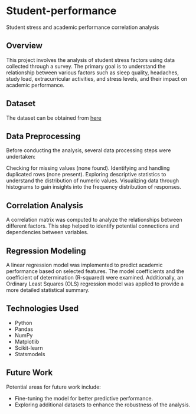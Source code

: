 # Student-performance
Student stress and academic performance correlation analysis

## Overview

This project involves the analysis of student stress factors using data collected through a survey. The primary goal is to understand the relationship between various factors such as sleep quality, headaches, study load, extracurricular activities, and stress levels, and their impact on academic performance.



## Dataset

The dataset can be obtained from [here](https://www.kaggle.com/datasets/samyakb/student-stress-factors/data)


## Data Preprocessing

Before conducting the analysis, several data processing steps were undertaken:

Checking for missing values (none found).
Identifying and handling duplicated rows (none present).
Exploring descriptive statistics to understand the distribution of numeric values.
Visualizing data through histograms to gain insights into the frequency distribution of responses.


## Correlation Analysis

A correlation matrix was computed to analyze the relationships between different factors. This step helped to identify potential connections and dependencies between variables.

## Regression Modeling

A linear regression model was implemented to predict academic performance based on selected features. The model coefficients and the coefficient of determination (R-squared) were examined. Additionally, an Ordinary Least Squares (OLS) regression model was applied to provide a more detailed statistical summary.

## Technologies Used
- Python
- Pandas
- NumPy
- Matplotlib
- Scikit-learn
- Statsmodels

## Future Work

Potential areas for future work include:

- Fine-tuning the model for better predictive performance.
- Exploring additional datasets to enhance the robustness of the analysis.
